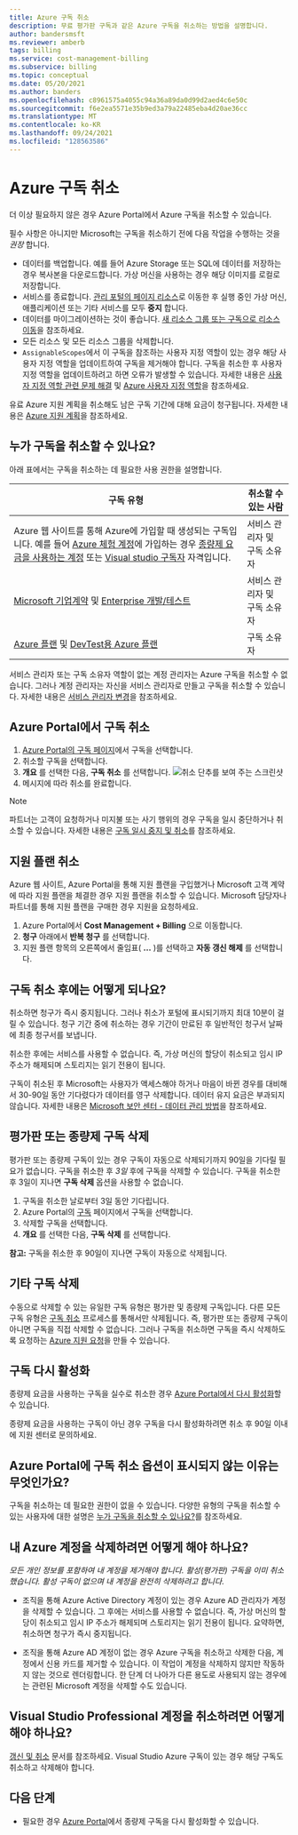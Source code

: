 ```yaml
---
title: Azure 구독 취소
description: 무료 평가판 구독과 같은 Azure 구독을 취소하는 방법을 설명합니다.
author: bandersmsft
ms.reviewer: amberb
tags: billing
ms.service: cost-management-billing
ms.subservice: billing
ms.topic: conceptual
ms.date: 05/20/2021
ms.author: banders
ms.openlocfilehash: c8961575a4055c94a36a89da0d99d2aed4c6e50c
ms.sourcegitcommit: f6e2ea5571e35b9ed3a79a22485eba4d20ae36cc
ms.translationtype: MT
ms.contentlocale: ko-KR
ms.lasthandoff: 09/24/2021
ms.locfileid: "128563586"
---
```

# <a name="cancel-your-azure-subscription"></a>Azure 구독 취소

더 이상 필요하지 않은 경우 Azure Portal에서 Azure 구독을 취소할 수 있습니다.

필수 사항은 아니지만 Microsoft는 구독을 취소하기 전에 다음 작업을 수행하는 것을 *권장* 합니다.

* 데이터를 백업합니다. 예를 들어 Azure Storage 또는 SQL에 데이터를 저장하는 경우 복사본을 다운로드합니다. 가상 머신을 사용하는 경우 해당 이미지를 로컬로 저장합니다.
* 서비스를 종료합니다. [관리 포털의 페이지 리소스](https://ms.portal.azure.com/?flight=1#blade/HubsExtension/Resources/resourceType/Microsoft.Resources%2Fresources)로 이동한 후 실행 중인 가상 머신, 애플리케이션 또는 기타 서비스를 모두 **중지** 합니다.
* 데이터를 마이그레이션하는 것이 좋습니다. [새 리소스 그룹 또는 구독으로 리소스 이동](../../azure-resource-manager/management/move-resource-group-and-subscription.md)을 참조하세요.
* 모든 리소스 및 모든 리소스 그룹을 삭제합니다.
* `AssignableScopes`에서 이 구독을 참조하는 사용자 지정 역할이 있는 경우 해당 사용자 지정 역할을 업데이트하여 구독을 제거해야 합니다. 구독을 취소한 후 사용자 지정 역할을 업데이트하려고 하면 오류가 발생할 수 있습니다. 자세한 내용은 [사용자 지정 역할 관련 문제 해결](../../role-based-access-control/troubleshooting.md#problems-with-custom-roles) 및 [Azure 사용자 지정 역할](../../role-based-access-control/custom-roles.md)을 참조하세요.

유료 Azure 지원 계획을 취소해도 남은 구독 기간에 대해 요금이 청구됩니다. 자세한 내용은 [Azure 지원 계획](https://azure.microsoft.com/support/plans/)을 참조하세요.

## <a name="who-can-cancel-a-subscription"></a>누가 구독을 취소할 수 있나요?

아래 표에서는 구독을 취소하는 데 필요한 사용 권한을 설명합니다.

|구독 유형     |취소할 수 있는 사람  |
|---------|---------|
|Azure 웹 사이트를 통해 Azure에 가입할 때 생성되는 구독입니다. 예를 들어 [Azure 체험 계정](https://azure.microsoft.com/offers/ms-azr-0044p/)에 가입하는 경우 [종량제 요금을 사용하는 계정](https://azure.microsoft.com/offers/ms-azr-0003p/) 또는 [Visual studio 구독자](https://azure.microsoft.com/pricing/member-offers/credit-for-visual-studio-subscribers/) 자격입니다. |  서비스 관리자 및 구독 소유자  |
|[Microsoft 기업계약](https://azure.microsoft.com/pricing/enterprise-agreement/) 및 [Enterprise 개발/테스트](https://azure.microsoft.com/offers/ms-azr-0148p/)     |  서비스 관리자 및 구독 소유자       |
|[Azure 플랜](https://azure.microsoft.com/offers/ms-azr-0017g/) 및 [DevTest용 Azure 플랜](https://azure.microsoft.com/offers/ms-azr-0148g/)     |  구독 소유자      |

서비스 관리자 또는 구독 소유자 역할이 없는 계정 관리자는 Azure 구독을 취소할 수 없습니다. 그러나 계정 관리자는 자신을 서비스 관리자로 만들고 구독을 취소할 수 있습니다. 자세한 내용은 [서비스 관리자 변경](../../role-based-access-control/classic-administrators.md#change-the-service-administrator)을 참조하세요.


## <a name="cancel-subscription-in-the-azure-portal"></a>Azure Portal에서 구독 취소

1. [Azure Portal의 구독 페이지](https://portal.azure.com/#blade/Microsoft_Azure_Billing/SubscriptionsBlade)에서 구독을 선택합니다.
1. 취소할 구독을 선택합니다.
1. **개요** 를 선택한 다음, **구독 취소** 를 선택합니다.
    ![취소 단추를 보여 주는 스크린샷](./media/cancel-azure-subscription/cancel_ibiza.png)
1. 메시지에 따라 취소를 완료합니다.

> [!NOTE]
> 파트너는 고객이 요청하거나 미지불 또는 사기 행위의 경우 구독을 일시 중단하거나 취소할 수 있습니다. 자세한 내용은 [구독 일시 중지 및 취소](/partner-center/create-a-new-subscription#suspend-or-cancel-a-subscription)를 참조하세요.

## <a name="cancel-a-support-plan"></a>지원 플랜 취소

Azure 웹 사이트, Azure Portal을 통해 지원 플랜을 구입했거나 Microsoft 고객 계약에 따라 지원 플랜을 체결한 경우 지원 플랜을 취소할 수 있습니다. Microsoft 담당자나 파트너를 통해 지원 플랜을 구매한 경우 지원을 요청하세요. 

1. Azure Portal에서 **Cost Management + Billing** 으로 이동합니다.
1. **청구** 아래에서 **반복 청구** 를 선택합니다.
1. 지원 플랜 항목의 오른쪽에서 줄임표( **...** )를 선택하고 **자동 갱신 해제** 를 선택합니다.

## <a name="what-happens-after-subscription-cancellation"></a>구독 취소 후에는 어떻게 되나요?

취소하면 청구가 즉시 중지됩니다. 그러나 취소가 포털에 표시되기까지 최대 10분이 걸릴 수 있습니다. 청구 기간 중에 취소하는 경우 기간이 만료된 후 일반적인 청구서 날짜에 최종 청구서를 보냅니다.

취소한 후에는 서비스를 사용할 수 없습니다. 즉, 가상 머신의 할당이 취소되고 임시 IP 주소가 해제되며 스토리지는 읽기 전용이 됩니다.

구독이 취소된 후 Microsoft는 사용자가 액세스해야 하거나 마음이 바뀐 경우를 대비해서 30-90일 동안 기다렸다가 데이터를 영구 삭제합니다. 데이터 유지 요금은 부과되지 않습니다. 자세한 내용은 [Microsoft 보안 센터 - 데이터 관리 방법](https://go.microsoft.com/fwLink/p/?LinkID=822930&clcid=0x409)을 참조하세요.

## <a name="delete-free-trial-or-pay-as-you-go-subscriptions"></a>평가판 또는 종량제 구독 삭제

평가판 또는 종량제 구독이 있는 경우 구독이 자동으로 삭제되기까지 90일을 기다릴 필요가 없습니다. 구독을 취소한 후 *3일* 후에 구독을 삭제할 수 있습니다. 구독을 취소한 후 3일이 지나면 **구독 삭제** 옵션을 사용할 수 없습니다.

1. 구독을 취소한 날로부터 3일 동안 기다립니다.
1. Azure Portal의 [구독](https://portal.azure.com/#blade/Microsoft_Azure_Billing/SubscriptionsBlade) 페이지에서 구독을 선택합니다.
1. 삭제할 구독을 선택합니다.
1. **개요** 를 선택한 다음, **구독 삭제** 를 선택합니다.

**참고:** 구독을 취소한 후 90일이 지나면 구독이 자동으로 삭제됩니다.

## <a name="delete-other-subscriptions"></a>기타 구독 삭제

수동으로 삭제할 수 있는 유일한 구독 유형은 평가판 및 종량제 구독입니다. 다른 모든 구독 유형은 [구독 취소](#cancel-subscription-in-the-azure-portal) 프로세스를 통해서만 삭제됩니다. 즉, 평가판 또는 종량제 구독이 아니면 구독을 직접 삭제할 수 없습니다. 그러나 구독을 취소하면 구독을 즉시 삭제하도록 요청하는 [Azure 지원 요청](https://go.microsoft.com/fwlink/?linkid=2083458)을 만들 수 있습니다.

## <a name="reactivate-a-subscription"></a>구독 다시 활성화

종량제 요금을 사용하는 구독을 실수로 취소한 경우 [Azure Portal에서 다시 활성화](subscription-disabled.md)할 수 있습니다.

종량제 요금을 사용하는 구독이 아닌 경우 구독을 다시 활성화하려면 취소 후 90일 이내에 지원 센터로 문의하세요.

## <a name="why-dont-i-see-the-cancel-subscription-option-on-the-azure-portal"></a>Azure Portal에 구독 취소 옵션이 표시되지 않는 이유는 무엇인가요? 

구독을 취소하는 데 필요한 권한이 없을 수 있습니다. 다양한 유형의 구독을 취소할 수 있는 사용자에 대한 설명은 [누가 구독을 취소할 수 있나요?](#who-can-cancel-a-subscription)를 참조하세요.

## <a name="how-do-i-delete-my-azure-account"></a>내 Azure 계정을 삭제하려면 어떻게 해야 하나요?

*모든 개인 정보를 포함하여 내 계정을 제거해야 합니다. 활성(평가판) 구독을 이미 취소했습니다. 활성 구독이 없으며 내 계정을 완전히 삭제하려고 합니다*.

* 조직을 통해 Azure Active Directory 계정이 있는 경우 Azure AD 관리자가 계정을 삭제할 수 있습니다. 그 후에는 서비스를 사용할 수 없습니다. 즉, 가상 머신의 할당이 취소되고 임시 IP 주소가 해제되며 스토리지는 읽기 전용이 됩니다. 요약하면, 취소하면 청구가 즉시 중지됩니다.

* 조직을 통해 Azure AD 계정이 없는 경우 Azure 구독을 취소하고 삭제한 다음, 계정에서 신용 카드를 제거할 수 있습니다. 이 작업이 계정을 삭제하지 않지만 작동하지 않는 것으로 렌더링합니다. 한 단계 더 나아가 다른 용도로 사용되지 않는 경우에는 관련된 Microsoft 계정을 삭제할 수도 있습니다.

## <a name="how-do-i-cancel-a-visual-studio-professional-account"></a>Visual Studio Professional 계정을 취소하려면 어떻게 해야 하나요?

[갱신 및 취소](/visualstudio/subscriptions/faq/admin/renewal-cancellation) 문서를 참조하세요. Visual Studio Azure 구독이 있는 경우 해당 구독도 취소하고 삭제해야 합니다.

## <a name="next-steps"></a>다음 단계

- 필요한 경우 [Azure Portal](subscription-disabled.md)에서 종량제 구독을 다시 활성화할 수 있습니다.
